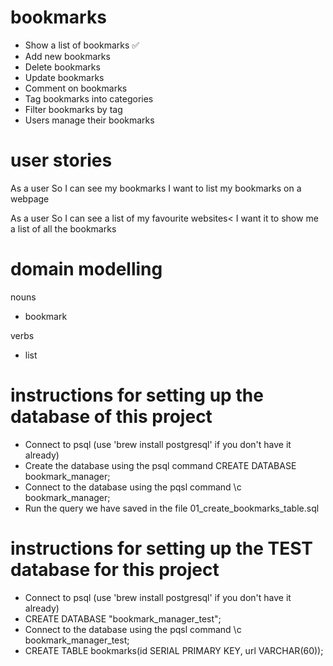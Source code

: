 # bookmarks

- Show a list of bookmarks ✅
- Add new bookmarks
- Delete bookmarks
- Update bookmarks
- Comment on bookmarks
- Tag bookmarks into categories
- Filter bookmarks by tag
- Users manage their bookmarks

# user stories

As a user
So I can see my bookmarks
I want to list my bookmarks on a webpage

As a user
So I can see a list of my favourite websites<
I want it to show me a list of all the bookmarks

# domain modelling

nouns
- bookmark

verbs
- list

# instructions for setting up the database of this project

- Connect to psql (use 'brew install postgresql' if you don't have it already)
- Create the database using the psql command CREATE DATABASE bookmark_manager;
- Connect to the database using the pqsl command \c bookmark_manager;
- Run the query we have saved in the file 01_create_bookmarks_table.sql

# instructions for setting up the TEST database for this project

- Connect to psql (use 'brew install postgresql' if you don't have it already)
- CREATE DATABASE "bookmark_manager_test";
- Connect to the database using the pqsl command \c bookmark_manager_test;
- CREATE TABLE bookmarks(id SERIAL PRIMARY KEY, url VARCHAR(60));
